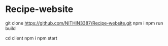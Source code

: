 ﻿# Recipe-website
git clone https://github.com/NITHIN3387/Recipe-website.git
npm i
npm run build

cd client
npm i
npm start
